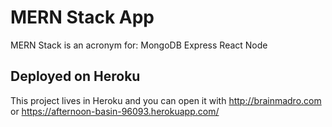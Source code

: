 # MERN Stack App
MERN Stack is an acronym for: 
MongoDB
Express
React
Node

## Deployed on Heroku

This project lives in Heroku and you can open it with http://brainmadro.com or https://afternoon-basin-96093.herokuapp.com/
